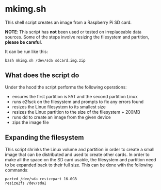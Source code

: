 # mkimg.sh #

This shell script creates an image from a Raspberry Pi SD card.

**NOTE**: This script has **not** been used or tested on irreplaceable data
sources.  Some of the steps involve resizing the filesystem and partition,
**please be careful**.

It can be run like this:

```
bash mkimg.sh /dev/sda sdcard.img.zip
```

## What does the script do ##

Under the hood the script performs the following operations:

- ensures the first partition is FAT and the second partition Linux
- runs e2fsck on the filesystem and prompts to fix any errors found
- resizes the Linux filesystem to its smallest size
- resizes the Linux partition to the size of the filesystem + 200MB
- runs dd to create an image from the given device
- zips the image file


## Expanding the filesystem ##

This script shrinks the Linux volume and partition in order to create a small
image that can be distributed and used to create other cards.  In order to make
all the space on the SD card usable, the filesystem and partition need to be
expanded back to their full size.  This can be done with the following
commands:

```
parted /dev/sda resizepart 16.0GB
resize2fs /dev/sda2
```
